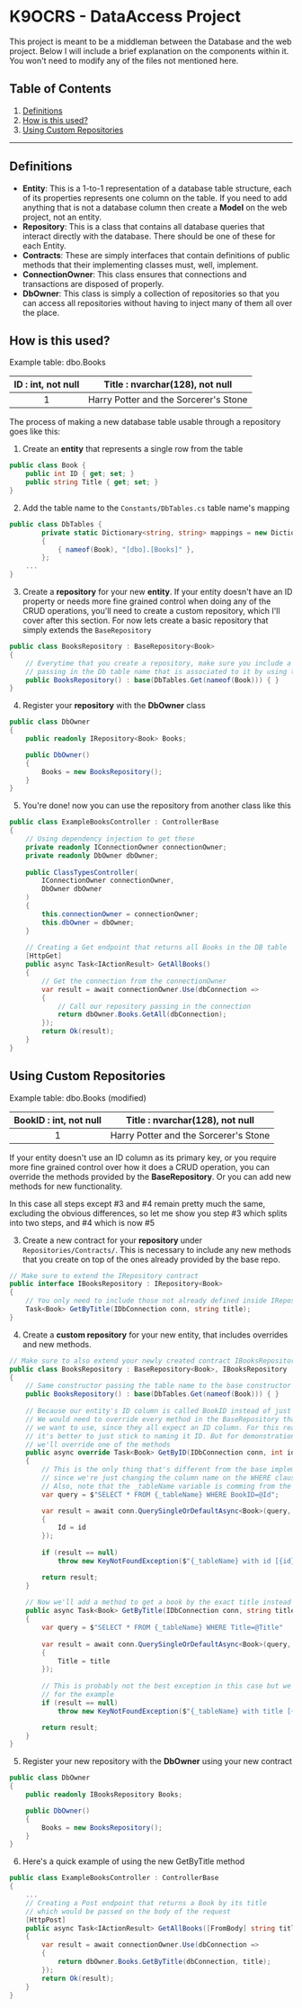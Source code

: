 # K9OCRS - DataAccess Project

This project is meant to be a middleman between the Database and the web project. Below I will include a brief explanation on the components within it. You won't need to modify any of the files not mentioned here.

## Table of Contents

1. [Definitions](#definitions)
2. [How is this used?](#how-is-this-used?)
3. [Using Custom Repositories](#using-custom-repositories)

---

## Definitions

- **Entity**: This is a 1-to-1 representation of a database table structure, each of its properties represents one column on the table. If you need to add anything that is not a database column then create a **Model** on the web project, not an entity.
- **Repository**: This is a class that contains all database queries that interact directly with the database. There should be one of these for each Entity.
- **Contracts**: These are simply interfaces that contain definitions of public methods that their implementing classes must, well, implement.
- **ConnectionOwner**: This class ensures that connections and transactions are disposed of properly.
- **DbOwner**: This class is simply a collection of repositories so that you can access all repositories without having to inject many of them all over the place.

## How is this used?

Example table: dbo.Books

| ID : int, not null |    Title : nvarchar(128), not null    |
| :----------------: | :-----------------------------------: |
|         1          | Harry Potter and the Sorcerer's Stone |

The process of making a new database table usable through a repository goes like this:

1. Create an **entity** that represents a single row from the table

```c#
public class Book {
    public int ID { get; set; }
    public string Title { get; set; }
}
```

2. Add the table name to the `Constants/DbTables.cs` table name's mapping

```c#
public class DbTables {
        private static Dictionary<string, string> mappings = new Dictionary<string, string>
        {
            { nameof(Book), "[dbo].[Books]" },
        };
	...
}
```

3. Create a **repository** for your new **entity**. If your entity doesn't have an ID property or needs more fine grained control when doing any of the CRUD operations, you'll need to create a custom repository, which I'll cover after this section. For now lets create a basic repository that simply extends the `BaseRepository`

```c#
public class BooksRepository : BaseRepository<Book>
{
    // Everytime that you create a repository, make sure you include a constructor that calls the "base constructor"
    // passing in the Db table name that is associated to it by using this syntax
    public BooksRepository() : base(DbTables.Get(nameof(Book))) { }
}
```

4. Register your **repository** with the **DbOwner** class

```c#
public class DbOwner
{
    public readonly IRepository<Book> Books;

    public DbOwner()
    {
        Books = new BooksRepository();
    }
}
```

5. You're done! now you can use the repository from another class like this

```c#
public class ExampleBooksController : ControllerBase
{
    // Using dependency injection to get these
    private readonly IConnectionOwner connectionOwner;
    private readonly DbOwner dbOwner;
    
    public ClassTypesController(
        IConnectionOwner connectionOwner,
        DbOwner dbOwner
    )
    {
        this.connectionOwner = connectionOwner;
        this.dbOwner = dbOwner;
    }
    
    // Creating a Get endpoint that returns all Books in the DB table
    [HttpGet]
    public async Task<IActionResult> GetAllBooks()
    {
        // Get the connection from the connectionOwner
        var result = await connectionOwner.Use(dbConnection =>
		{
            // Call our repository passing in the connection
            return dbOwner.Books.GetAll(dbConnection);
        });
        return Ok(result);
    }
}
```



## Using Custom Repositories

Example table: dbo.Books (modified)

| BookID : int, not null |    Title : nvarchar(128), not null    |
| :--------------------: | :-----------------------------------: |
|           1            | Harry Potter and the Sorcerer's Stone |

If your entity doesn't use an ID column as its primary key, or you require more fine grained control over how it does a CRUD operation, you can override the methods provided by the **BaseRepository**. Or you can add new methods for new functionality.

In this case all steps except #3 and #4 remain pretty much the same, excluding the obvious differences, so let me show you step #3 which splits into two steps, and #4 which is now #5

3. Create a new contract for your **repository** under `Repositories/Contracts/`. This is necessary to include any new methods that you create on top of the ones already provided by the base repo.

```c#
// Make sure to extend the IRepository contract
public interface IBooksRepository : IRepository<Book>
{
    // You only need to include those not already defined inside IRepository
    Task<Book> GetByTitle(IDbConnection conn, string title);
}
```

4. Create a **custom repository** for your new entity, that includes overrides and new methods.

```c#
// Make sure to also extend your newly created contract IBooksRepository
public class BooksRepository : BaseRepository<Book>, IBooksRepository
{
    // Same constructor passing the table name to the base constructor
    public BooksRepository() : base(DbTables.Get(nameof(Book))) { }
    
    // Because our entity's ID column is called BookID instead of just ID
    // We would need to override every method in the BaseRepository that
    // we want to use, since they all expect an ID column. For this reason
    // it's better to just stick to naming it ID. But for demonstration purposes
    // we'll override one of the methods
    public async override Task<Book> GetByID(IDbConnection conn, int id)
    {
        // This is the only thing that's different from the base implementation
        // since we're just changing the column name on the WHERE clause.
        // Also, note that the _tableName variable is comming from the BaseRepository
        var query = $"SELECT * FROM {_tableName} WHERE BookID=@Id";

        var result = await conn.QuerySingleOrDefaultAsync<Book>(query, new
        {
            Id = id
        });
        
        if (result == null)
            throw new KeyNotFoundException($"{_tableName} with id [{id}] could not be found.");

        return result;
    }
    
    // Now we'll add a method to get a book by the exact title instead of ID
    public async Task<Book> GetByTitle(IDbConnection conn, string title)
    {
        var query = $"SELECT * FROM {_tableName} WHERE Title=@Title"
        
        var result = await conn.QuerySingleOrDefaultAsync<Book>(query, new
        {
            Title = title
        });
        
        // This is probably not the best exception in this case but we'll go with it
        // for the example
        if (result == null)
            throw new KeyNotFoundException($"{_tableName} with title [{title}] could not be found.");

        return result;
    }
}
```

5. Register your new repository with the **DbOwner** using your new contract

```c#
public class DbOwner
{
    public readonly IBooksRepository Books;

    public DbOwner()
    {
        Books = new BooksRepository();
    }
}
```

6. Here's a quick example of using the new GetByTitle method

```c#
public class ExampleBooksController : ControllerBase
{
    ...
    // Creating a Post endpoint that returns a Book by its title
    // which would be passed on the body of the request
    [HttpPost]
    public async Task<IActionResult> GetAllBooks([FromBody] string title)
    {
        var result = await connectionOwner.Use(dbConnection =>
		{
            return dbOwner.Books.GetByTitle(dbConnection, title);
        });
        return Ok(result);
    }
}
```

